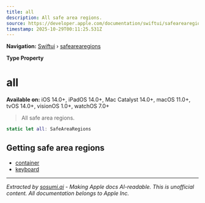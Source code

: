 ```yaml
---
title: all
description: All safe area regions.
source: https://developer.apple.com/documentation/swiftui/safearearegions/all
timestamp: 2025-10-29T00:11:25.531Z
---
```


**Navigation:** [Swiftui](/documentation/swiftui) › [safearearegions](/documentation/swiftui/safearearegions)

**Type Property**

# all

**Available on:** iOS 14.0+, iPadOS 14.0+, Mac Catalyst 14.0+, macOS 11.0+, tvOS 14.0+, visionOS 1.0+, watchOS 7.0+

> All safe area regions.

```swift
static let all: SafeAreaRegions
```

## Getting safe area regions

- [container](/documentation/swiftui/safearearegions/container)
- [keyboard](/documentation/swiftui/safearearegions/keyboard)

---

*Extracted by [sosumi.ai](https://sosumi.ai) - Making Apple docs AI-readable.*
*This is unofficial content. All documentation belongs to Apple Inc.*
